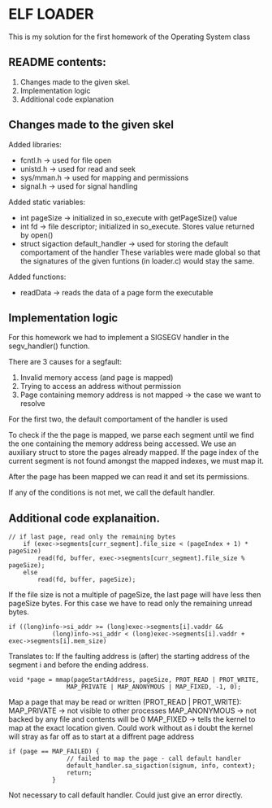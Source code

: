 # ELF LOADER

This is my solution for the first homework of the Operating System class

## README contents:
1. Changes made to the given skel.
2. Implementation logic
3. Additional code explanation

## Changes made to the given skel
Added libraries:
- fcntl.h -> used for file open
- unistd.h -> used for read and seek
- sys/mman.h -> used for mapping and permissions
- signal.h -> used for signal handling

Added static variables:
- int pageSize -> initialized in so_execute with getPageSize() value
- int fd -> file descriptor; initialized in so_execute. Stores value returned by open()
- struct sigaction default_handler -> used for storing the default comportament of the handler
These variables were made global so that the signatures of the given funtions (in loader.c)
would stay the same.

Added functions:
- readData -> reads the data of a page form the executable

## Implementation logic
For this homework we had to implement a SIGSEGV handler in the segv_handler() function.

There are 3 causes for a segfault:
1. Invalid memory access (and page is mapped)
2. Trying to access an address without permission
3. Page containing memory address is not mapped -> the case we want to resolve

For the first two, the default comportament of the handler is used

To check if the the page is mapped, we parse each segment until we find the one
containing the memory address being accessed. We use an auxiliary struct to store
the pages already mapped. If the page index of the current segment is not found
amongst the mapped indexes, we must map it.

After the page has been mapped we can read it and set its permissions.

If any of the conditions is not met, we call the default handler.

## Additional code explanaition.
```
// if last page, read only the remaining bytes
	if (exec->segments[curr_segment].file_size < (pageIndex + 1) * pageSize)
		read(fd, buffer, exec->segments[curr_segment].file_size % pageSize);
	else
		read(fd, buffer, pageSize);
```
If the file size is not a multiple of pageSize, the last page will have less then
pageSize bytes. For this case we have to read only the remaining unread bytes.

```
if ((long)info->si_addr >= (long)exec->segments[i].vaddr &&
			(long)info->si_addr < (long)exec->segments[i].vaddr + exec->segments[i].mem_size)
```
Translates to:
    If the faulting address is (after) the starting address of the segment i and before the
    ending address.

```
void *page = mmap(pageStartAddress, pageSize, PROT_READ | PROT_WRITE,
				MAP_PRIVATE | MAP_ANONYMOUS | MAP_FIXED, -1, 0);
```
Map a page that may be read or written (PROT_READ | PROT_WRITE):
    MAP_PRIVATE -> not visible to other processes
    MAP_ANONYMOUS -> not backed by any file and contents will be 0
    MAP_FIXED -> tells the kernel to map at the exact location given. Could work without
                as i doubt the kernel will stray as far off as to start at a diffrent
                page address

```
if (page == MAP_FAILED) {
				// failed to map the page - call default handler
				default_handler.sa_sigaction(signum, info, context);
				return;
			}
```
Not necessary to call default handler. Could just give an error directly.
    



